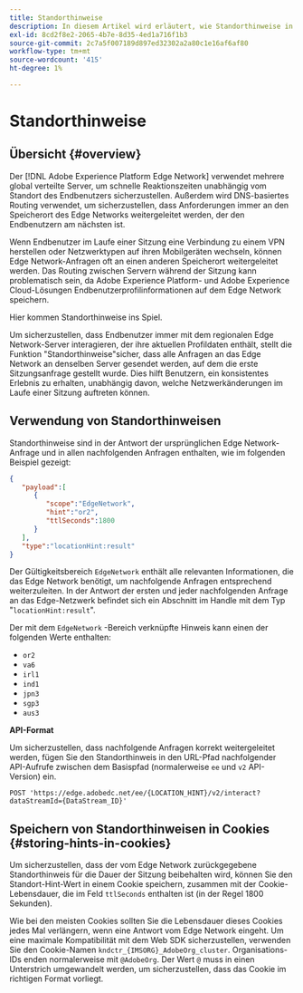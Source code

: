 ```yaml
---
title: Standorthinweise
description: In diesem Artikel wird erläutert, wie Standorthinweise in der Edge Network-Server-API funktionieren, sodass Endbenutzeranfragen immer an denselben Server weitergeleitet werden können.
exl-id: 8cd2f8e2-2065-4b7e-8d35-4ed1a716f1b3
source-git-commit: 2c7a5f007189d897ed32302a2a80c1e16af6af80
workflow-type: tm+mt
source-wordcount: '415'
ht-degree: 1%

---
```


# Standorthinweise

## Übersicht {#overview}

Der [!DNL Adobe Experience Platform Edge Network] verwendet mehrere global verteilte Server, um schnelle Reaktionszeiten unabhängig vom Standort des Endbenutzers sicherzustellen. Außerdem wird DNS-basiertes Routing verwendet, um sicherzustellen, dass Anforderungen immer an den Speicherort des Edge Networks weitergeleitet werden, der den Endbenutzern am nächsten ist.

Wenn Endbenutzer im Laufe einer Sitzung eine Verbindung zu einem VPN herstellen oder Netzwerktypen auf ihren Mobilgeräten wechseln, können Edge Network-Anfragen oft an einen anderen Speicherort weitergeleitet werden. Das Routing zwischen Servern während der Sitzung kann problematisch sein, da Adobe Experience Platform- und Adobe Experience Cloud-Lösungen Endbenutzerprofilinformationen auf dem Edge Network speichern.

Hier kommen Standorthinweise ins Spiel.

Um sicherzustellen, dass Endbenutzer immer mit dem regionalen Edge Network-Server interagieren, der ihre aktuellen Profildaten enthält, stellt die Funktion &quot;Standorthinweise&quot;sicher, dass alle Anfragen an das Edge Network an denselben Server gesendet werden, auf dem die erste Sitzungsanfrage gestellt wurde. Dies hilft Benutzern, ein konsistentes Erlebnis zu erhalten, unabhängig davon, welche Netzwerkänderungen im Laufe einer Sitzung auftreten können.

## Verwendung von Standorthinweisen

Standorthinweise sind in der Antwort der ursprünglichen Edge Network-Anfrage und in allen nachfolgenden Anfragen enthalten, wie im folgenden Beispiel gezeigt:

```json
{
   "payload":[
      {
         "scope":"EdgeNetwork",
         "hint":"or2",
         "ttlSeconds":1800
      }
   ],
   "type":"locationHint:result"
}
```

Der Gültigkeitsbereich `EdgeNetwork` enthält alle relevanten Informationen, die das Edge Network benötigt, um nachfolgende Anfragen entsprechend weiterzuleiten. In der Antwort der ersten und jeder nachfolgenden Anfrage an das Edge-Netzwerk befindet sich ein Abschnitt im Handle mit dem Typ &quot;`locationHint:result`&quot;.

Der mit dem `EdgeNetwork` -Bereich verknüpfte Hinweis kann einen der folgenden Werte enthalten:

* `or2`
* `va6`
* `irl1`
* `ind1`
* `jpn3`
* `sgp3`
* `aus3`

**API-Format**

Um sicherzustellen, dass nachfolgende Anfragen korrekt weitergeleitet werden, fügen Sie den Standorthinweis in den URL-Pfad nachfolgender API-Aufrufe zwischen dem Basispfad (normalerweise `ee` und `v2` API-Version) ein.

```http
POST 'https://edge.adobedc.net/ee/{LOCATION_HINT}/v2/interact?dataStreamId={DataStream_ID}'
```

## Speichern von Standorthinweisen in Cookies {#storing-hints-in-cookies}

Um sicherzustellen, dass der vom Edge Network zurückgegebene Standorthinweis für die Dauer der Sitzung beibehalten wird, können Sie den Standort-Hint-Wert in einem Cookie speichern, zusammen mit der Cookie-Lebensdauer, die im Feld `ttlSeconds` enthalten ist (in der Regel 1800 Sekunden).

Wie bei den meisten Cookies sollten Sie die Lebensdauer dieses Cookies jedes Mal verlängern, wenn eine Antwort vom Edge Network eingeht. Um eine maximale Kompatibilität mit dem Web SDK sicherzustellen, verwenden Sie den Cookie-Namen `kndctr_{IMSORG}_AdobeOrg_cluster`. Organisations-IDs enden normalerweise mit `@AdobeOrg`. Der Wert `@` muss in einen Unterstrich umgewandelt werden, um sicherzustellen, dass das Cookie im richtigen Format vorliegt.
